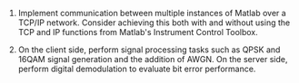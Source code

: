 1) Implement communication between multiple instances of Matlab over a TCP/IP network.
Consider achieving this both with and without using the TCP and IP functions from Matlab's Instrument Control Toolbox.

2) On the client side, perform signal processing tasks such as QPSK and 16QAM signal generation and the addition of AWGN.
On the server side, perform digital demodulation to evaluate bit error performance.
